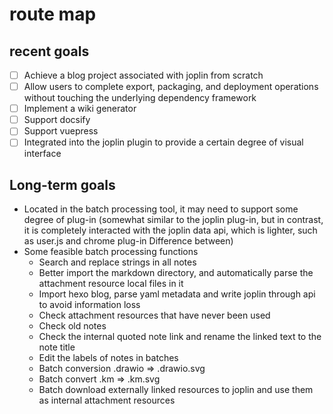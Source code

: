 # route map

## recent goals

- [ ] Achieve a blog project associated with joplin from scratch
- [ ] Allow users to complete export, packaging, and deployment operations without touching the underlying dependency
      framework
- [ ] Implement a wiki generator
- [ ] Support docsify
- [ ] Support vuepress
- [ ] Integrated into the joplin plugin to provide a certain degree of visual interface

## Long-term goals

- Located in the batch processing tool, it may need to support some degree of plug-in (somewhat similar to the joplin
  plug-in, but in contrast, it is completely interacted with the joplin data api, which is lighter, such as user.js and
  chrome plug-in Difference between)
- Some feasible batch processing functions
  - Search and replace strings in all notes
  - Better import the markdown directory, and automatically parse the attachment resource local files in it
  - Import hexo blog, parse yaml metadata and write joplin through api to avoid information loss
  - Check attachment resources that have never been used
  - Check old notes
  - Check the internal quoted note link and rename the linked text to the note title
  - Edit the labels of notes in batches
  - Batch conversion .drawio => .drawio.svg
  - Batch convert .km => .km.svg
  - Batch download externally linked resources to joplin and use them as internal attachment resources
